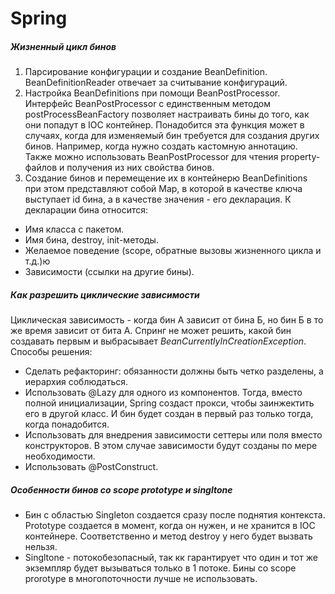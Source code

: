 # Spring

##### Жизненный цикл бинов
1. Парсирование конфигурации и создание BeanDefinition. BeanDefinitionReader отвечает за считывание конфигураций.
2. Настройка BeanDefinitions при помощи BeanPostProcessor.
Интерфейс BeanPostProcessor с единственным методом postProcessBeanFactory позволяет настраивать бины до того, как они
попадут в IOC контейнер. Понадобится эта функция может в случаях, когда для изменяемый бин требуется для создания других бинов.
Например, когда нужно создать кастомную аннотацию. Также можно использовать BeanPostProcessor для чтения property-файлов и получения из них свойства бинов.
3. Создание бинов и перемещение их в контейнерю BeanDefinitions при этом представляют собой Map, в которой в качестве ключа выступает id бина, а в качестве
значения - его декларация. К декларации бина относится:
- Имя класса с пакетом.
- Имя бина, destroy, init-методы.
- Желаемое поведение (scope, обратные вызовы жизненного цикла и т.д.)ю
- Зависимости (ссылки на другие бины).

##### Как разрешить циклические зависимости
Циклическая зависимость - когда бин А зависит от бина Б, но бин Б в то же
время зависит от бита А. Спринг не может решить, какой бин создавать первым 
и выбрасывает _BeanCurrentlyInCreationException_.
Способы решения:
- Сделать рефакторинг: обязанности должны быть четко разделены, а иерархия соблюдаться. 
- Использовать @Lazy для одного из компонентов. Тогда, вместо полной инициализации,
Spring создаст прокси, чтобы заинжектить его в другой класс. И бин будет создан в первый раз
только тогда, когда понадобится.
- Использовать для внедрения зависимости сеттеры или поля вместо конструкторов. В этом случае
зависимости будут созданы по мере необходимости.
- Использовать @PostConstruct. 

##### Особенности бинов со scope prototype и singltone
- Бин с областью Singleton создается сразу после поднятия контекста. Prototype создается в момент, когда он нужен, и не хранится в IOC
контейнере. Соответственно и метод destroy у него будет вызвать нельзя. 
- Singltone - потокобезопасный, так кк гарантирует что один и тот же экземпляр будет вызываться только в 1 потоке. Бины со scope prorotype 
в многопоточности лучше не использовать. 

